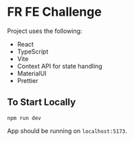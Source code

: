 # FR FE Challenge

Project uses the following:

- React
- TypeScript
- Vite
- Context API for state handling
- MaterialUI
- Prettier

## To Start Locally

```
npm run dev
```

App should be running on `localhost:5173`.
